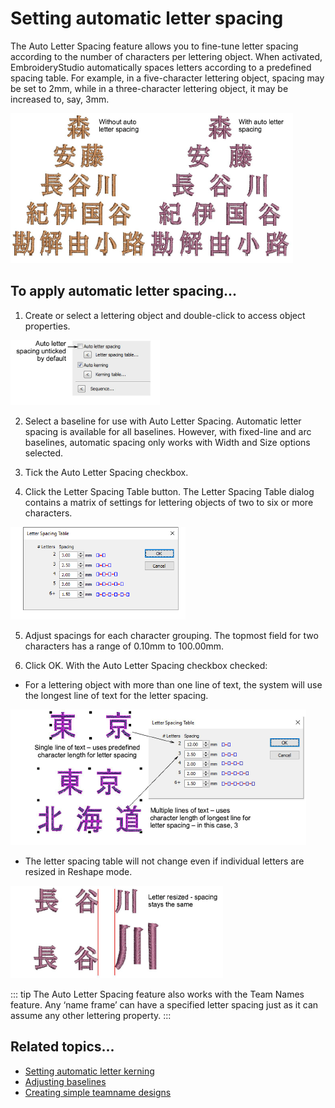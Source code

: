 # Setting automatic letter spacing

The Auto Letter Spacing feature allows you to fine-tune letter spacing according to the number of characters per lettering object. When activated, EmbroideryStudio automatically spaces letters according to a predefined spacing table. For example, in a five-character lettering object, spacing may be set to 2mm, while in a three-character lettering object, it may be increased to, say, 3mm.

![lettering_advanced00085.png](assets/lettering_advanced00085.png)

## To apply automatic letter spacing...

1. Create or select a lettering object and double-click to access object properties.

![lettering_advanced00088.png](assets/lettering_advanced00088.png)

2. Select a baseline for use with Auto Letter Spacing. Automatic letter spacing is available for all baselines. However, with fixed-line and arc baselines, automatic spacing only works with Width and Size options selected.

3. Tick the Auto Letter Spacing checkbox.

4. Click the Letter Spacing Table button. The Letter Spacing Table dialog contains a matrix of settings for lettering objects of two to six or more characters.

![LetterSpacingTable.png](assets/LetterSpacingTable.png)

5. Adjust spacings for each character grouping. The topmost field for two characters has a range of 0.10mm to 100.00mm.

6. Click OK. With the Auto Letter Spacing checkbox checked:

- For a lettering object with more than one line of text, the system will use the longest line of text for the letter spacing.

![lettering_advanced00091.png](assets/lettering_advanced00091.png)

- The letter spacing table will not change even if individual letters are resized in Reshape mode.

![lettering_advanced00094.png](assets/lettering_advanced00094.png)

::: tip
The Auto Letter Spacing feature also works with the Team Names feature. Any ‘name frame’ can have a specified letter spacing just as it can assume any other lettering property.
:::

## Related topics...

- [Setting automatic letter kerning](Setting_automatic_letter_kerning)
- [Adjusting baselines](../lettering_edit/Adjusting_baselines)
- [Creating simple teamname designs](../lettering_names/Creating_simple_teamname_designs)
